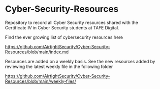 # Cyber-Security-Resources
Repository to record all Cyber Security resources shared with the Certificate IV in Cyber Security students at TAFE Digital.

Find the ever growing list of cybersecurity resources here

https://github.com/AirtightSecurity/Cyber-Security-Resources/blob/main/index.md

Resources are added on a weekly basis. See the new resources added by reviewing the latest weekly file in the following folder

https://github.com/AirtightSecurity/Cyber-Security-Resources/blob/main/weekly-files/

